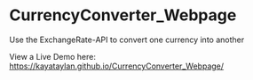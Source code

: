 # CurrencyConverter_Webpage
Use the ExchangeRate-API to convert one currency into another

View a Live Demo here:
https://kayataylan.github.io/CurrencyConverter_Webpage/
